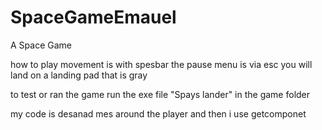 # SpaceGameEmauel
A Space Game

how to play
movement is with spesbar
the pause menu is via esc
you will land on a landing pad that is gray

to test or ran the game run the exe file "Spays lander" in the game folder

my code is desanad mes around the player and then i use getcomponet<Script> to detect the colisens
then I have different scripts for the different menus

sources of inspiration
classmates
YouTube tutorial
-pause menu

Unity version 2022.0.9f1

Emanuel Dahlin